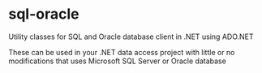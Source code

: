 sql-oracle
==========

Utility classes for SQL and Oracle database client in .NET using ADO.NET

These can be used in your .NET data access project with little or no modifications 
that uses Microsoft SQL Server or Oracle database
